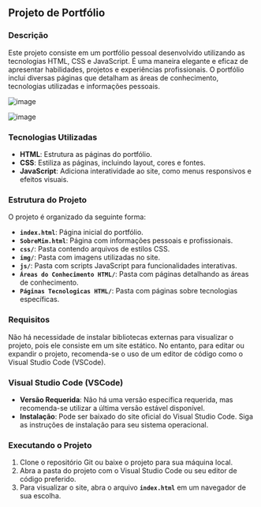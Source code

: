 ## **Projeto de Portfólio**

### **Descrição**

Este projeto consiste em um portfólio pessoal desenvolvido utilizando as tecnologias HTML, CSS e JavaScript. É uma maneira elegante e eficaz de apresentar habilidades, projetos e experiências profissionais. O portfólio inclui diversas páginas que detalham as áreas de conhecimento, tecnologias utilizadas e informações pessoais.

![image](https://github.com/CavalcantiVS/portfolio/assets/143215926/49b2f15a-a0d9-4f5d-8692-ac4f8fca39c5)

![image](https://github.com/CavalcantiVS/portfolio/assets/143215926/2be66604-8145-409d-9b3b-122829c542c1)

### **Tecnologias Utilizadas**

- **HTML**: Estrutura as páginas do portfólio.
- **CSS**: Estiliza as páginas, incluindo layout, cores e fontes.
- **JavaScript**: Adiciona interatividade ao site, como menus responsivos e efeitos visuais.

### **Estrutura do Projeto**

O projeto é organizado da seguinte forma:

- **`index.html`**: Página inicial do portfólio.
- **`SobreMim.html`**: Página com informações pessoais e profissionais.
- **`css/`**: Pasta contendo arquivos de estilos CSS.
- **`img/`**: Pasta com imagens utilizadas no site.
- **`js/`**: Pasta com scripts JavaScript para funcionalidades interativas.
- **`Áreas do Conhecimento HTML/`**: Pasta com páginas detalhando as áreas de conhecimento.
- **`Páginas Tecnologicas HTML/`**: Pasta com páginas sobre tecnologias específicas.

### **Requisitos**

Não há necessidade de instalar bibliotecas externas para visualizar o projeto, pois ele consiste em um site estático. No entanto, para editar ou expandir o projeto, recomenda-se o uso de um editor de código como o Visual Studio Code (VSCode).

### **Visual Studio Code (VSCode)**

- **Versão Requerida**: Não há uma versão específica requerida, mas recomenda-se utilizar a última versão estável disponível.
- **Instalação**: Pode ser baixado do site oficial do Visual Studio Code. Siga as instruções de instalação para seu sistema operacional.

### **Executando o Projeto**

1. Clone o repositório Git ou baixe o projeto para sua máquina local.
2. Abra a pasta do projeto com o Visual Studio Code ou seu editor de código preferido.
3. Para visualizar o site, abra o arquivo **`index.html`** em um navegador de sua escolha.
